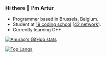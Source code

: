 ### Hi there 👋 I'm Artur

- Programmer based in Brussels, Belgium.
- Student at [19 coding school](http://www.s19.be) ([42 network](https://42.fr/en/homepage/)).
- Currently learning C++.

[![Anurag's GitHub stats](https://github-readme-stats.vercel.app/api?username=artmende&count_private=true&show_icons=true)](https://github.com/anuraghazra/github-readme-stats)

[![Top Langs](https://github-readme-stats.vercel.app/api/top-langs/?username=artmende&langs_count=10)](https://github.com/anuraghazra/github-readme-stats)

<!--
**artmende/artmende** is a ✨ _special_ ✨ repository because its `README.md` (this file) appears on your GitHub profile.

Here are some ideas to get you started:

- 🔭 I’m currently working on ...
- 🌱 I’m currently learning ...
- 👯 I’m looking to collaborate on ...
- 🤔 I’m looking for help with ...
- 💬 Ask me about ...
- 📫 How to reach me: ...
- 😄 Pronouns: ...
- ⚡ Fun fact: ...
-->
